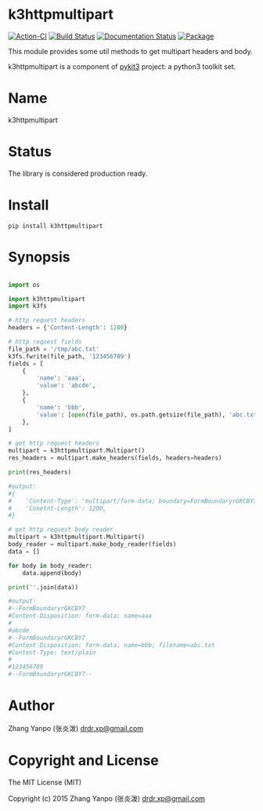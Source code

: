 # k3httpmultipart

[![Action-CI](https://github.com/pykit3/k3httpmultipart/actions/workflows/python-package.yml/badge.svg)](https://github.com/pykit3/k3httpmultipart/actions/workflows/python-package.yml)
[![Build Status](https://travis-ci.com/pykit3/k3httpmultipart.svg?branch=master)](https://travis-ci.com/pykit3/k3httpmultipart)
[![Documentation Status](https://readthedocs.org/projects/k3httpmultipart/badge/?version=stable)](https://k3httpmultipart.readthedocs.io/en/stable/?badge=stable)
[![Package](https://img.shields.io/pypi/pyversions/k3httpmultipart)](https://pypi.org/project/k3httpmultipart)

This module provides some util methods to get multipart headers and body.

k3httpmultipart is a component of [pykit3] project: a python3 toolkit set.


#   Name

k3httpmultipart

#   Status

The library is considered production ready.




# Install

```
pip install k3httpmultipart
```

# Synopsis

```python

import os

import k3httpmultipart
import k3fs

# http request headers
headers = {'Content-Length': 1200}

# http request fields
file_path = '/tmp/abc.txt'
k3fs.fwrite(file_path, '123456789')
fields = [
    {
        'name': 'aaa',
        'value': 'abcde',
    },
    {
        'name': 'bbb',
        'value': [open(file_path), os.path.getsize(file_path), 'abc.txt']
    },
]

# get http request headers
multipart = k3httpmultipart.Multipart()
res_headers = multipart.make_headers(fields, headers=headers)

print(res_headers)

#output:
#{
#    'Content-Type': 'multipart/form-data; boundary=FormBoundaryrGKCBY7',
#    'Conetnt-Length': 1200,
#}

# get http request body reader
multipart = k3httpmultipart.Multipart()
body_reader = multipart.make_body_reader(fields)
data = []

for body in body_reader:
    data.append(body)

print(''.join(data))

#output:
#--FormBoundaryrGKCBY7
#Content-Disposition: form-data; name=aaa
#
#abcde
#--FormBoundaryrGKCBY7
#Content-Disposition: form-data; name=bbb; filename=abc.txt
#Content-Type: text/plain
#
#123456789
#--FormBoundaryrGKCBY7--

```

#   Author

Zhang Yanpo (张炎泼) <drdr.xp@gmail.com>

#   Copyright and License

The MIT License (MIT)

Copyright (c) 2015 Zhang Yanpo (张炎泼) <drdr.xp@gmail.com>


[pykit3]: https://github.com/pykit3